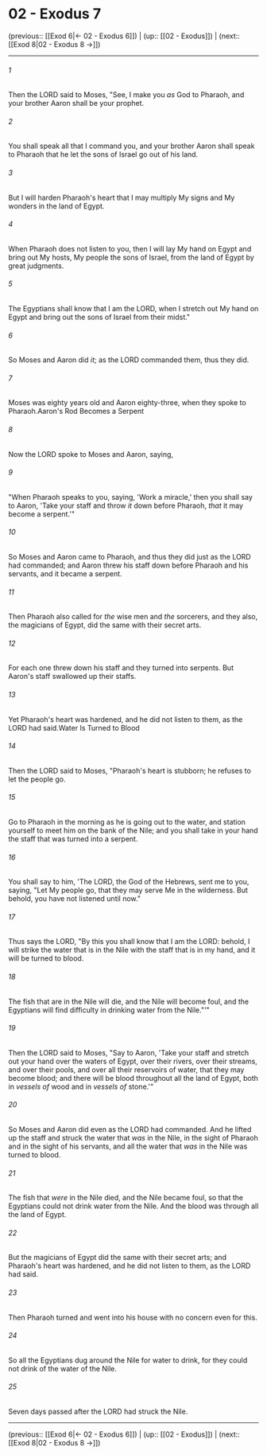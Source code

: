 # 02 - Exodus 7

(previous:: [[Exod 6|← 02 - Exodus 6]]) | (up:: [[02 - Exodus]]) | (next:: [[Exod 8|02 - Exodus 8 →]])

***


###### 1 
Then the LORD said to Moses, "See, I make you _as_ God to Pharaoh, and your brother Aaron shall be your prophet. 

###### 2 
You shall speak all that I command you, and your brother Aaron shall speak to Pharaoh that he let the sons of Israel go out of his land. 

###### 3 
But I will harden Pharaoh's heart that I may multiply My signs and My wonders in the land of Egypt. 

###### 4 
When Pharaoh does not listen to you, then I will lay My hand on Egypt and bring out My hosts, My people the sons of Israel, from the land of Egypt by great judgments. 

###### 5 
The Egyptians shall know that I am the LORD, when I stretch out My hand on Egypt and bring out the sons of Israel from their midst." 

###### 6 
So Moses and Aaron did _it_; as the LORD commanded them, thus they did. 

###### 7 
Moses was eighty years old and Aaron eighty-three, when they spoke to Pharaoh.Aaron's Rod Becomes a Serpent 

###### 8 
Now the LORD spoke to Moses and Aaron, saying, 

###### 9 
"When Pharaoh speaks to you, saying, 'Work a miracle,' then you shall say to Aaron, 'Take your staff and throw _it_ down before Pharaoh, _that_ it may become a serpent.'" 

###### 10 
So Moses and Aaron came to Pharaoh, and thus they did just as the LORD had commanded; and Aaron threw his staff down before Pharaoh and his servants, and it became a serpent. 

###### 11 
Then Pharaoh also called for _the_ wise men and _the_ sorcerers, and they also, the magicians of Egypt, did the same with their secret arts. 

###### 12 
For each one threw down his staff and they turned into serpents. But Aaron's staff swallowed up their staffs. 

###### 13 
Yet Pharaoh's heart was hardened, and he did not listen to them, as the LORD had said.Water Is Turned to Blood 

###### 14 
Then the LORD said to Moses, "Pharaoh's heart is stubborn; he refuses to let the people go. 

###### 15 
Go to Pharaoh in the morning as he is going out to the water, and station yourself to meet him on the bank of the Nile; and you shall take in your hand the staff that was turned into a serpent. 

###### 16 
You shall say to him, 'The LORD, the God of the Hebrews, sent me to you, saying, "Let My people go, that they may serve Me in the wilderness. But behold, you have not listened until now." 

###### 17 
Thus says the LORD, "By this you shall know that I am the LORD: behold, I will strike the water that is in the Nile with the staff that is in my hand, and it will be turned to blood. 

###### 18 
The fish that are in the Nile will die, and the Nile will become foul, and the Egyptians will find difficulty in drinking water from the Nile."'" 

###### 19 
Then the LORD said to Moses, "Say to Aaron, 'Take your staff and stretch out your hand over the waters of Egypt, over their rivers, over their streams, and over their pools, and over all their reservoirs of water, that they may become blood; and there will be blood throughout all the land of Egypt, both in _vessels of_ wood and in _vessels of_ stone.'" 

###### 20 
So Moses and Aaron did even as the LORD had commanded. And he lifted up the staff and struck the water that _was_ in the Nile, in the sight of Pharaoh and in the sight of his servants, and all the water that _was_ in the Nile was turned to blood. 

###### 21 
The fish that _were_ in the Nile died, and the Nile became foul, so that the Egyptians could not drink water from the Nile. And the blood was through all the land of Egypt. 

###### 22 
But the magicians of Egypt did the same with their secret arts; and Pharaoh's heart was hardened, and he did not listen to them, as the LORD had said. 

###### 23 
Then Pharaoh turned and went into his house with no concern even for this. 

###### 24 
So all the Egyptians dug around the Nile for water to drink, for they could not drink of the water of the Nile. 

###### 25 
Seven days passed after the LORD had struck the Nile.

***

(previous:: [[Exod 6|← 02 - Exodus 6]]) | (up:: [[02 - Exodus]]) | (next:: [[Exod 8|02 - Exodus 8 →]])

